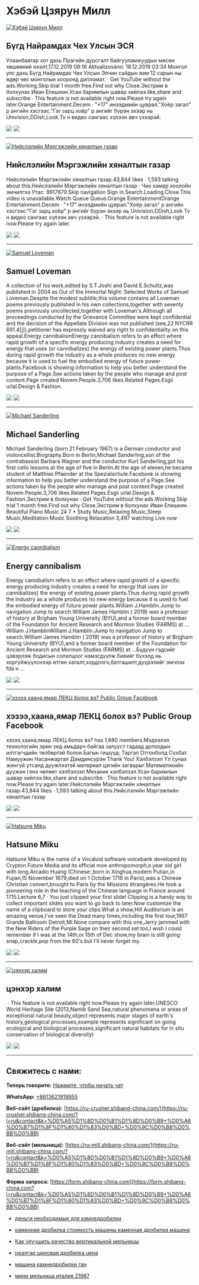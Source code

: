# Хэбэй Цзярун Милл

<a href="https://swt.shibang-china.com/?l=ru&img&k=%D0%A5%D1%8D%D0%B1%D1%8D%D0%B9+%D0%A6%D0%B7%D1%8F%D1%80%D1%83%D0%BD+%D0%9C%D0%B8%D0%BB%D0%BB" target="_blank">![Хэбэй Цзярун Милл](http://static.shibang-china.com/all-800x300/881.jpg)</a>

## Бүгд Найрамдах Чех Улсын ЭСЯ
Улаанбаатар хот дахь Прагийн дурсгалт байгууламжуудын мөсөн хөшөөний нээлт,17.12.2019 08:16 Aktualizov&#225;no: 18.12.2019 03:34 Монгол улс дахь Бүгд Найрамдах Чех Улсын Элчин сайдын яам 12 сарын ны өдөр чех монголын хооронд дипломат.&nbsp;&#0183;&#32;Get YouTube without the ads.Working.Skip trial 1 month free.Find out why Close.Экстрим в болхунах Иван Епишкин.Усан баримлын шавар хийлээ.like,share and subscribe&nbsp;&#0183;&#32;This feature is not available right now.Please try again later.Orange Entertainment.Decem &#183; &quot;+17&quot; инээдмийн цуврал.&quot;Хоёр загал&quot; р ангийн хэсгээс.&quot;Гэг зарц хоёр&quot; р ангийг бүрэн эхээр нь Univision,DDish,Look Tv н видео сангаас хүлээн авч үзээрэй.


<a href="https://whatsapp.shibangsoft.com/WhatsApp.php" target="_blank" title="WhatsApp">![](http://static.shibang-china.com/icon/whatsapp.png)</a> <a href="https://swt.shibang-china.com/?l=ru&icon&k=%D0%A5%D1%8D%D0%B1%D1%8D%D0%B9+%D0%A6%D0%B7%D1%8F%D1%80%D1%83%D0%BD+%D0%9C%D0%B8%D0%BB%D0%BB" target="_blank">![](http://static.shibang-china.com/icon/chat-ru.png)</a>

---

<a href="https://swt.shibang-china.com/?l=ru&img&k=%D0%A5%D1%8D%D0%B1%D1%8D%D0%B9+%D0%A6%D0%B7%D1%8F%D1%80%D1%83%D0%BD+%D0%9C%D0%B8%D0%BB%D0%BB" target="_blank">![Нийслэлийн Мэргэжлийн хяналтын газар](http://static.shibang-china.com/all-800x300/282.jpg)</a>

## Нийслэлийн Мэргэжлийн хяналтын газар
Нийслэлийн Мэргэжлийн хяналтын газар.43,844 likes &#183; 1,593 talking about this.Нийслэлийн Мэргэжлийн хяналтын газар&nbsp;&#0183;&#32;Чих хамар хоолойн эмчилгээ Утас: 9917870.Skip navigation Sign in.Search.Loading.Close.This video is unavailable.Watch Queue Queue.Orange EntertainmentOrange Entertainment.Decem &#183; &quot;+17&quot; инээдмийн цуврал.&quot;Хоёр загал&quot; р ангийн хэсгээс.&quot;Гэг зарц хоёр&quot; р ангийг бүрэн эхээр нь Univision,DDish,Look Tv н видео сангаас хүлээн авч үзээрэй.&nbsp;&#0183;&#32;This feature is not available right now.Please try again later.


<a href="https://whatsapp.shibangsoft.com/WhatsApp.php" target="_blank" title="WhatsApp">![](http://static.shibang-china.com/icon/whatsapp.png)</a> <a href="https://swt.shibang-china.com/?l=ru&icon&k=%D0%A5%D1%8D%D0%B1%D1%8D%D0%B9+%D0%A6%D0%B7%D1%8F%D1%80%D1%83%D0%BD+%D0%9C%D0%B8%D0%BB%D0%BB" target="_blank">![](http://static.shibang-china.com/icon/chat-ru.png)</a>

---

<a href="https://swt.shibang-china.com/?l=ru&img&k=%D0%A5%D1%8D%D0%B1%D1%8D%D0%B9+%D0%A6%D0%B7%D1%8F%D1%80%D1%83%D0%BD+%D0%9C%D0%B8%D0%BB%D0%BB" target="_blank">![Samuel Loveman](http://static.shibang-china.com/all-800x300/354.jpg)</a>

## Samuel Loveman
A collection of his work,edited by S.T.Joshi and David E.Schultz,was published in 2004 as Out of the Immortal Night: Selected Works of Samuel Loveman.Despite the modest subtitle,this volume contains all Loveman poems previously published in his own collections,together with seventy poems previously uncollected,together with Loveman's.Although all proceedings conducted by the Grievance Committee were kept confidential and the decision of the Appellate Division was not published (see,22 NYCRR 691.4[j]),petitioner has expressly waived any right to confidentiality on this appeal.Energy cannibalismEnergy cannibalism refers to an effect where rapid growth of a specific energy producing industry creates a need for energy that uses (or cannibalizes) the energy of existing power plants.Thus during rapid growth the industry as a whole produces no new energy because it is used to fuel the embodied energy of future power plants.Facebook is showing information to help you better understand the purpose of a Page.See actions taken by the people who manage and post content.Page created Novem.People.3,706 likes.Related Pages.Esgii urlal.Design &amp; Fashion.


<a href="https://whatsapp.shibangsoft.com/WhatsApp.php" target="_blank" title="WhatsApp">![](http://static.shibang-china.com/icon/whatsapp.png)</a> <a href="https://swt.shibang-china.com/?l=ru&icon&k=%D0%A5%D1%8D%D0%B1%D1%8D%D0%B9+%D0%A6%D0%B7%D1%8F%D1%80%D1%83%D0%BD+%D0%9C%D0%B8%D0%BB%D0%BB" target="_blank">![](http://static.shibang-china.com/icon/chat-ru.png)</a>

---

<a href="https://swt.shibang-china.com/?l=ru&img&k=%D0%A5%D1%8D%D0%B1%D1%8D%D0%B9+%D0%A6%D0%B7%D1%8F%D1%80%D1%83%D0%BD+%D0%9C%D0%B8%D0%BB%D0%BB" target="_blank">![Michael Sanderling](http://static.shibang-china.com/all-800x300/1382.jpg)</a>

## Michael Sanderling
Michael Sanderling (born 21 February 1967) is a German conductor and violoncellist.Biography.Born in Berlin,Michael Sanderling,son of the contrabassist Barbara Wagner and the conductor Kurt Sanderling,got his first cello lessons at the age of five in Berlin.At the age of eleven,he became student of Matthias Pfaender at the Spezialschule.Facebook is showing information to help you better understand the purpose of a Page.See actions taken by the people who manage and post content.Page created Novem.People.3,706 likes.Related Pages.Esgii urlal.Design &amp; Fashion.Экстрим в болхунах&nbsp;&#0183;&#32;Get YouTube without the ads.Working.Skip trial 1 month free.Find out why Close.Экстрим в болхунах Иван Епишкин.&nbsp;&#0183;&#32;Beautiful Piano Music 24 7 • Study Music,Relaxing Music,Sleep Music,Meditation Music Soothing Relaxation 3,497 watching Live now


<a href="https://whatsapp.shibangsoft.com/WhatsApp.php" target="_blank" title="WhatsApp">![](http://static.shibang-china.com/icon/whatsapp.png)</a> <a href="https://swt.shibang-china.com/?l=ru&icon&k=%D0%A5%D1%8D%D0%B1%D1%8D%D0%B9+%D0%A6%D0%B7%D1%8F%D1%80%D1%83%D0%BD+%D0%9C%D0%B8%D0%BB%D0%BB" target="_blank">![](http://static.shibang-china.com/icon/chat-ru.png)</a>

---

<a href="https://swt.shibang-china.com/?l=ru&img&k=%D0%A5%D1%8D%D0%B1%D1%8D%D0%B9+%D0%A6%D0%B7%D1%8F%D1%80%D1%83%D0%BD+%D0%9C%D0%B8%D0%BB%D0%BB" target="_blank">![Energy cannibalism](http://static.shibang-china.com/all-800x300/1110.jpg)</a>

## Energy cannibalism
Energy cannibalism refers to an effect where rapid growth of a specific energy producing industry creates a need for energy that uses (or cannibalizes) the energy of existing power plants.Thus during rapid growth the industry as a whole produces no new energy because it is used to fuel the embodied energy of future power plants.William J.Hamblin.Jump to navigation Jump to search.William James Hamblin ( 2019) was a professor of history at Brigham Young University (BYU),and a former board member of the Foundation for Ancient Research and Mormon Studies (FARMS) at …William J.HamblinWilliam J.Hamblin.Jump to navigation Jump to search.William James Hamblin ( 2019) was a professor of history at Brigham Young University (BYU),and a former board member of the Foundation for Ancient Research and Mormon Studies (FARMS) at …Бүдүүн гэдсийг цэвэрлэж бодисын солилцоог нэмэгдүүлж биеийг бүхэлд нь хоргүйжүүлснээр өтгөн хаталт,хордлого,батгашилт,дүүрэлийг эмчлэх fda н …


<a href="https://whatsapp.shibangsoft.com/WhatsApp.php" target="_blank" title="WhatsApp">![](http://static.shibang-china.com/icon/whatsapp.png)</a> <a href="https://swt.shibang-china.com/?l=ru&icon&k=%D0%A5%D1%8D%D0%B1%D1%8D%D0%B9+%D0%A6%D0%B7%D1%8F%D1%80%D1%83%D0%BD+%D0%9C%D0%B8%D0%BB%D0%BB" target="_blank">![](http://static.shibang-china.com/icon/chat-ru.png)</a>

---

<a href="https://swt.shibang-china.com/?l=ru&img&k=%D0%A5%D1%8D%D0%B1%D1%8D%D0%B9+%D0%A6%D0%B7%D1%8F%D1%80%D1%83%D0%BD+%D0%9C%D0%B8%D0%BB%D0%BB" target="_blank">![хэзээ,хаана,ямар ЛЕКЦ болох вэ? Public Group Facebook](http://static.shibang-china.com/all-800x300/1492.jpg)</a>

## хэзээ,хаана,ямар ЛЕКЦ болох вэ? Public Group Facebook
хэзээ,хаана,ямар ЛЕКЦ болох вэ? has 1,680 members.Мэдээлэл технологийн эрин үед амьдарч байгаа залууст гадаад дотоодын илтгэгчдийн төлбөртэй болон.Багын гишүүд: Тэргэл Отгонболд Сүхбат Намуужин Насанжаргал Дамдинсүрэн Thank You! Хэлбэлзэл Үл сунах жингүй утсанд дүүжлээтэй материал цэгийн загварыг.Математикийн дүүжин гэнэ чөлөөт хэлбэлзэл Механик хэлбэлзэл.Усан баримлын шавар хийлээ.like,share and subscribe&nbsp;&#0183;&#32;This feature is not available right now.Please try again later.Нийслэлийн Мэргэжлийн хяналтын газар.43,844 likes &#183; 1,593 talking about this.Нийслэлийн Мэргэжлийн хяналтын газар


<a href="https://whatsapp.shibangsoft.com/WhatsApp.php" target="_blank" title="WhatsApp">![](http://static.shibang-china.com/icon/whatsapp.png)</a> <a href="https://swt.shibang-china.com/?l=ru&icon&k=%D0%A5%D1%8D%D0%B1%D1%8D%D0%B9+%D0%A6%D0%B7%D1%8F%D1%80%D1%83%D0%BD+%D0%9C%D0%B8%D0%BB%D0%BB" target="_blank">![](http://static.shibang-china.com/icon/chat-ru.png)</a>

---

<a href="https://swt.shibang-china.com/?l=ru&img&k=%D0%A5%D1%8D%D0%B1%D1%8D%D0%B9+%D0%A6%D0%B7%D1%8F%D1%80%D1%83%D0%BD+%D0%9C%D0%B8%D0%BB%D0%BB" target="_blank">![Hatsune Miku](http://static.shibang-china.com/all-800x300/374.jpg)</a>

## Hatsune Miku
Hatsune Miku is the name of a Vocaloid software voicebank developed by Crypton Future Media and its official moe anthropomorph,a year old girl with long.Arcadio Huang (Chinese:,born in Xinghua,modern Putian,in Fujian,15 November 1679,died on 1 October 1716 in Paris),was a Chinese Christian convert,brought to Paris by the Missions &#233;trang&#232;res.He took a pioneering role in the teaching of the Chinese language in France around 1715.Lecture 6,7&nbsp;&#0183;&#32;You just clipped your first slide! Clipping is a handy way to collect important slides you want to go back to later.Now customize the name of a clipboard to store your clips.What a show,Hill Auditorium is an amazing venue,I've seen the Dead many times,including the first tour,1967 Grande Ballroom Detroit,Mi.None compare with this one,Jerry jammed with the New Riders of the Purple Sage on their second set too,I wish I could remember if I was at the 14th,or 15th of Dec show,my brain is still going snap,crackle,pop from the 60's.but I'll never forget my.


<a href="https://whatsapp.shibangsoft.com/WhatsApp.php" target="_blank" title="WhatsApp">![](http://static.shibang-china.com/icon/whatsapp.png)</a> <a href="https://swt.shibang-china.com/?l=ru&icon&k=%D0%A5%D1%8D%D0%B1%D1%8D%D0%B9+%D0%A6%D0%B7%D1%8F%D1%80%D1%83%D0%BD+%D0%9C%D0%B8%D0%BB%D0%BB" target="_blank">![](http://static.shibang-china.com/icon/chat-ru.png)</a>

---

<a href="https://swt.shibang-china.com/?l=ru&img&k=%D0%A5%D1%8D%D0%B1%D1%8D%D0%B9+%D0%A6%D0%B7%D1%8F%D1%80%D1%83%D0%BD+%D0%9C%D0%B8%D0%BB%D0%BB" target="_blank">![цэнхэр халим](http://static.shibang-china.com/all-800x300/762.jpg)</a>

## цэнхэр халим
&nbsp;&#0183;&#32;This feature is not available right now.Please try again later.UNESCO World Heritage Site (2013,Namib Sand Sea,natural phenomena or areas of exceptional natural beauty,object represents major stages of earth's history,geological processes,example represents significant on going ecological and biological processes,significant natural habitats for in situ conservation of biological diversity)

<a href="https://whatsapp.shibangsoft.com/WhatsApp.php" target="_blank" title="WhatsApp">![](http://static.shibang-china.com/icon/whatsapp.png)</a> <a href="https://swt.shibang-china.com/?l=ru&icon&k=%D0%A5%D1%8D%D0%B1%D1%8D%D0%B9+%D0%A6%D0%B7%D1%8F%D1%80%D1%83%D0%BD+%D0%9C%D0%B8%D0%BB%D0%BB" target="_blank">![](http://static.shibang-china.com/icon/chat-ru.png)</a>

---
## Свяжитесь с нами:

**Теперь говорите:** [Нажмите, чтобы начать чат](https://swt.shibang-china.com?l=ru&contact&k=%D0%A5%D1%8D%D0%B1%D1%8D%D0%B9+%D0%A6%D0%B7%D1%8F%D1%80%D1%83%D0%BD+%D0%9C%D0%B8%D0%BB%D0%BB)

**WhatsApp:**  [+8613621919955](https://whatsapp.shibangsoft.com/WhatsApp.php)

**Веб-сайт (дробилка):** [https://ru-crusher.shibang-china.com/](https://ru-crusher.shibang-china.com/?l=ru&contact&k=%D0%A5%D1%8D%D0%B1%D1%8D%D0%B9+%D0%A6%D0%B7%D1%8F%D1%80%D1%83%D0%BD+%D0%9C%D0%B8%D0%BB%D0%BB)

**Веб-сайт (мельница):** [https://ru-mill.shibang-china.com/](https://ru-mill.shibang-china.com/?l=ru&contact&k=%D0%A5%D1%8D%D0%B1%D1%8D%D0%B9+%D0%A6%D0%B7%D1%8F%D1%80%D1%83%D0%BD+%D0%9C%D0%B8%D0%BB%D0%BB)

**Форма запроса:** [https://form.shibang-china.com](https://form.shibang-china.com?l=ru&contact&k=%D0%A5%D1%8D%D0%B1%D1%8D%D0%B9+%D0%A6%D0%B7%D1%8F%D1%80%D1%83%D0%BD+%D0%9C%D0%B8%D0%BB%D0%BB)

* [деньги необходимые для камнедробилки](../123/%D0%B4%D0%B5%D0%BD%D1%8C%D0%B3%D0%B8%20%D0%BD%D0%B5%D0%BE%D0%B1%D1%85%D0%BE%D0%B4%D0%B8%D0%BC%D1%8B%D0%B5%20%D0%B4%D0%BB%D1%8F%20%D0%BA%D0%B0%D0%BC%D0%BD%D0%B5%D0%B4%D1%80%D0%BE%D0%B1%D0%B8%D0%BB%D0%BA%D0%B8.md)

* [каменная дробилка стоимость машины каменная дробилка машина](../123/%D0%BA%D0%B0%D0%BC%D0%B5%D0%BD%D0%BD%D0%B0%D1%8F%20%D0%B4%D1%80%D0%BE%D0%B1%D0%B8%D0%BB%D0%BA%D0%B0%20%D1%81%D1%82%D0%BE%D0%B8%D0%BC%D0%BE%D1%81%D1%82%D1%8C%20%D0%BC%D0%B0%D1%88%D0%B8%D0%BD%D1%8B%20%D0%BA%D0%B0%D0%BC%D0%B5%D0%BD%D0%BD%D0%B0%D1%8F%20%D0%B4%D1%80%D0%BE%D0%B1%D0%B8%D0%BB%D0%BA%D0%B0%20%D0%BC%D0%B0%D1%88%D0%B8%D0%BD%D0%B0.md)

* [Как улучшить качество вертикальной мельницы](../123/%D0%9A%D0%B0%D0%BA%20%D1%83%D0%BB%D1%83%D1%87%D1%88%D0%B8%D1%82%D1%8C%20%D0%BA%D0%B0%D1%87%D0%B5%D1%81%D1%82%D0%B2%D0%BE%20%D0%B2%D0%B5%D1%80%D1%82%D0%B8%D0%BA%D0%B0%D0%BB%D1%8C%D0%BD%D0%BE%D0%B9%20%D0%BC%D0%B5%D0%BB%D1%8C%D0%BD%D0%B8%D1%86%D1%8B.md)

* [реалгар щековая дробилка цена](../124/%D1%80%D0%B5%D0%B0%D0%BB%D0%B3%D0%B0%D1%80%20%D1%89%D0%B5%D0%BA%D0%BE%D0%B2%D0%B0%D1%8F%20%D0%B4%D1%80%D0%BE%D0%B1%D0%B8%D0%BB%D0%BA%D0%B0%20%D1%86%D0%B5%D0%BD%D0%B0.md)

* [машина камнедробилки ган](../125/%D0%BC%D0%B0%D1%88%D0%B8%D0%BD%D0%B0%20%D0%BA%D0%B0%D0%BC%D0%BD%D0%B5%D0%B4%D1%80%D0%BE%D0%B1%D0%B8%D0%BB%D0%BA%D0%B8%20%D0%B3%D0%B0%D0%BD.md)

* [мини мельница италия 21987](../121/%D0%BC%D0%B8%D0%BD%D0%B8%20%D0%BC%D0%B5%D0%BB%D1%8C%D0%BD%D0%B8%D1%86%D0%B0%20%D0%B8%D1%82%D0%B0%D0%BB%D0%B8%D1%8F%2021987.md)